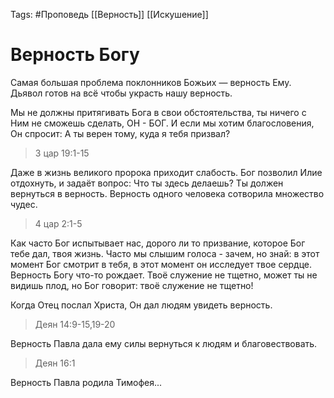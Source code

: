 Tags: #Проповедь 
[[Верность]]
[[Искушение]]
# Верность Богу
Самая большая проблема поклонников Божьих — верность Ему. Дьявол готов на всё чтобы украсть нашу верность. 

Мы не должны притягивать Бога в свои обстоятельства, ты ничего с Ним не сможешь сделать, ОН - БОГ. И если мы хотим благословения, Он спросит: А ты верен тому, куда я тебя призвал?

> 3 цар 19:1-15

Даже в жизнь великого пророка приходит слабость. Бог позволил Илие отдохнуть, и задаёт вопрос: Что ты здесь делаешь? Ты должен вернуться в верность. Верность одного человека сотворила множество чудес.

> 4 цар 2:1-5 

Как часто Бог испытывает нас, дорого ли то призвание, которое Бог тебе дал, твоя жизнь. Часто мы слышим голоса - зачем, но знай: в этот момент Бог смотрит в тебя, в этот момент он исследует твое сердце. Верность Богу что-то рождает. Твоё служение не тщетно, может ты не видишь плод, но Бог говорит: твоё служение не тщетно! 

Когда Отец послал Христа, Он дал людям увидеть верность.

> Деян 14:9-15,19-20 

Верность Павла дала ему силы вернуться к людям и благовествовать. 

> Деян 16:1 

Верность Павла родила Тимофея...